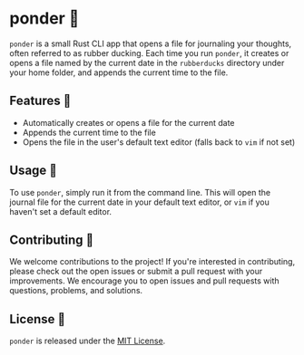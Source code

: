 # ponder 🤔

`ponder` is a small Rust CLI app that opens a file for journaling your thoughts, often referred to as rubber ducking. Each time you run `ponder`, it creates or opens a file named by the current date in the `rubberducks` directory under your home folder, and appends the current time to the file.

## Features 🌟

- Automatically creates or opens a file for the current date
- Appends the current time to the file
- Opens the file in the user's default text editor (falls back to `vim` if not set)

## Usage 🚀

To use `ponder`, simply run it from the command line. This will open the journal file for the current date in your default text editor, or `vim` if you haven't set a default editor.

## Contributing 🤝

We welcome contributions to the project! If you're interested in contributing, please check out the open issues or submit a pull request with your improvements. We encourage you to open issues and pull requests with questions, problems, and solutions.

## License 📜

`ponder` is released under the [MIT License](./LICENSE).
